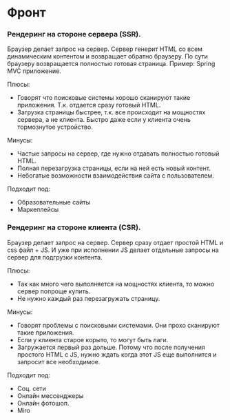 # Фронт 


### Рендеринг на стороне сервера (SSR). 
Браузер делает запрос на сервер. Сервер генерит HTML со всем динамическим контентом и возвращает обратно браузеру. По сути браузеру возвращается полностью готовая страница. 
Пример: Spring MVC приложение.

Плюсы: 
  - Говорят что поисковые системы хорошо сканируют такие приложения. Т.к. отдается сразу готовый HTML. 
  - Загрузка страницы быстрее, т.к. все происходит на мощностях сервера, а не клиента. Быстро даже если у клиента очень тормознутое устройство. 
 
Минусы: 
  - Частые запросы на сервер, где нужно отдавать полностью готовый HTML. 
  - Полная перезагрузка страницы, если на ней есть новый контент.
  - Небогатые возможности взаимодействия сайта с пользователем.

Подходит под: 
  - Образовательные сайты
  - Маркеплейсы


### Рендеринг на стороне клиента (CSR).
Браузер делает запрос на сервер. Сервер сразу отдает простой HTML и css файл + JS. И уже при исполнении JS делает отдельные запросы на сервер для подгрузки контента. 

Плюсы: 
  - Так как много чего выполняется на мощностях клиента, то можно сервер попроще купить. 
  - Не нужно каждый раз перезагружать страницу. 
  
Минусы:
  - Говорят проблемы с поисковыми системами. Они прохо сканируют такие приложения.
  - Если у клиента старое корыто, то могут быть лаги. 
  - Загружается первый раз дольше. Потому что после получения простого HTML с JS, нужно ждать когда этот JS еще выполнится и запросит все необходимое. 


Подходит под:
  - Соц. сети
  - Онлайн мессенджеры
  - Онлайн фотошоп. 
  - Miro